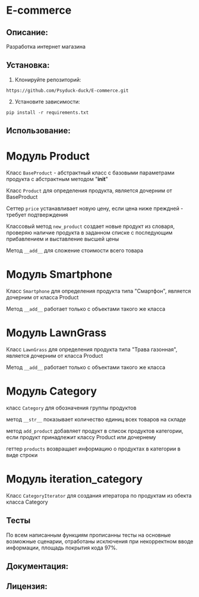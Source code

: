 # E-commerce

## Описание:

Разработка интернет магазина

## Установка:

1. Клонируйте репозиторий:
```
https://github.com/Psyduck-duck/E-commerce.git
```
2. Установите зависимости:
```
pip install -r requirements.txt
```
## Использование:

# Модуль Product

Класс `BaseProduct` - абстрактный класс с базовыми параметрами продукта с абстрактным методом "__init__"

Класс `Product` для определения продукта, является дочерним от BaseProduct

Сеттер `price` устанавливает новую цену, если цена ниже преждней - требует подтверждения

Классовый метод `new_product` создает новые продукт из словаря, проверяю наличие продукта в заданном списке
с последующим прибавлением и выставление высшей цены

Метод `__add__` для сложение стоимости всего товара

# Модуль Smartphone

Класс `Smartphone` для определения продукта типа "Смартфон", является дочерним от класса Product

Метод `__add__` работает только с объектами такого же класса

# Модуль LawnGrass

Класс `LawnGrass` для определения продукта типа "Трава газонная", является дочерним от класса Product

Метод `__add__` работает только с объектами такого же класса

# Модуль Category

класс `Category` для обозначения группы продуктов

метод `__str__` показывает количество единиц всех товаров на складе

метод `add_product` добавляет продукт в список продуктов категории, если продукт принадлежит классу Product или дочернему

геттер `products` возвращает информацию о продуктах в категории в виде строки

# Модуль iteration_category

Класс `CategoryIterator` для создания итератора по продуктам из обекта класса Category

## Тесты

По всем написанным функциям прописанны тесты на основные возможные сценарии, отработаны исключения при
некорректном вводе информации, площадь покрытия кода 97%.

## Документация:

## Лицензия: